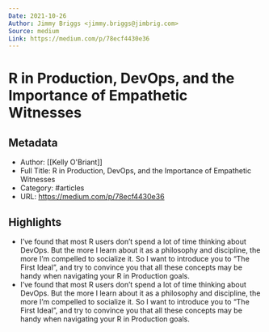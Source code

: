 ```yaml
---
Date: 2021-10-26
Author: Jimmy Briggs <jimmy.briggs@jimbrig.com>
Source: medium
Link: https://medium.com/p/78ecf4430e36
---
```

# R in Production, DevOps, and the Importance of Empathetic Witnesses

## Metadata
- Author: [[Kelly O'Briant]]
- Full Title: R in Production, DevOps, and the Importance of Empathetic Witnesses
- Category: #articles
- URL: https://medium.com/p/78ecf4430e36

## Highlights
- I’ve found that most R users don’t spend a lot of time thinking about DevOps. But the more I learn about it as a philosophy and discipline, the more I’m compelled to socialize it. So I want to introduce you to “The First Ideal”, and try to convince you that all these concepts may be handy when navigating your R in Production goals.
- I’ve found that most R users don’t spend a lot of time thinking about DevOps. But the more I learn about it as a philosophy and discipline, the more I’m compelled to socialize it. So I want to introduce you to “The First Ideal”, and try to convince you that all these concepts may be handy when navigating your R in Production goals.
